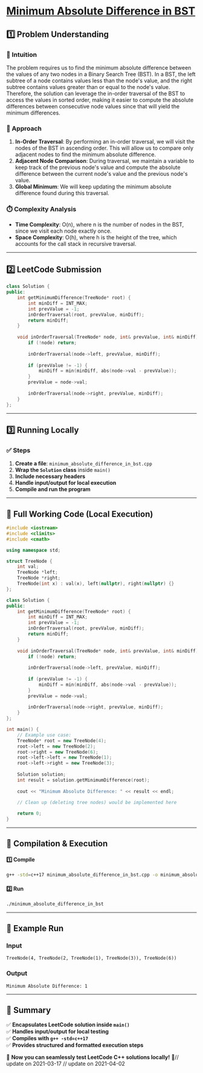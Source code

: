 # **[Minimum Absolute Difference in BST](https://leetcode.com/problems/minimum-absolute-difference-in-bst/description/)**  

## **1️⃣ Problem Understanding**  
### **📌 Intuition**  
The problem requires us to find the minimum absolute difference between the values of any two nodes in a Binary Search Tree (BST). In a BST, the left subtree of a node contains values less than the node's value, and the right subtree contains values greater than or equal to the node's value. Therefore, the solution can leverage the in-order traversal of the BST to access the values in sorted order, making it easier to compute the absolute differences between consecutive node values since that will yield the minimum differences.

### **🚀 Approach**  
1. **In-Order Traversal**: By performing an in-order traversal, we will visit the nodes of the BST in ascending order. This will allow us to compare only adjacent nodes to find the minimum absolute difference.
2. **Adjacent Node Comparison**: During traversal, we maintain a variable to keep track of the previous node's value and compute the absolute difference between the current node's value and the previous node's value.
3. **Global Minimum**: We will keep updating the minimum absolute difference found during this traversal. 

### **⏱️ Complexity Analysis**  
- **Time Complexity**: O(n), where n is the number of nodes in the BST, since we visit each node exactly once.  
- **Space Complexity**: O(h), where h is the height of the tree, which accounts for the call stack in recursive traversal.

---  

## **2️⃣ LeetCode Submission**  
```cpp
class Solution {
public:
    int getMinimumDifference(TreeNode* root) {
        int minDiff = INT_MAX;
        int prevValue = -1;
        inOrderTraversal(root, prevValue, minDiff);
        return minDiff;
    }
    
    void inOrderTraversal(TreeNode* node, int& prevValue, int& minDiff) {
        if (!node) return;
        
        inOrderTraversal(node->left, prevValue, minDiff);
        
        if (prevValue != -1) {
            minDiff = min(minDiff, abs(node->val - prevValue));
        }
        prevValue = node->val;
        
        inOrderTraversal(node->right, prevValue, minDiff);
    }
};  
```  

---  

## **3️⃣ Running Locally**  
### **✅ Steps**  
1. **Create a file**: `minimum_absolute_difference_in_bst.cpp`  
2. **Wrap the `Solution` class** inside `main()`  
3. **Include necessary headers**  
4. **Handle input/output for local execution**  
5. **Compile and run the program**  

---  

## **📝 Full Working Code (Local Execution)**  
```cpp
#include <iostream>
#include <climits>
#include <cmath>

using namespace std;

struct TreeNode {
    int val;
    TreeNode *left;
    TreeNode *right;
    TreeNode(int x) : val(x), left(nullptr), right(nullptr) {}
};

class Solution {
public:
    int getMinimumDifference(TreeNode* root) {
        int minDiff = INT_MAX;
        int prevValue = -1;
        inOrderTraversal(root, prevValue, minDiff);
        return minDiff;
    }
    
    void inOrderTraversal(TreeNode* node, int& prevValue, int& minDiff) {
        if (!node) return;
        
        inOrderTraversal(node->left, prevValue, minDiff);
        
        if (prevValue != -1) {
            minDiff = min(minDiff, abs(node->val - prevValue));
        }
        prevValue = node->val;
        
        inOrderTraversal(node->right, prevValue, minDiff);
    }
};

int main() {
    // Example use case:
    TreeNode* root = new TreeNode(4);
    root->left = new TreeNode(2);
    root->right = new TreeNode(6);
    root->left->left = new TreeNode(1);
    root->left->right = new TreeNode(3);
    
    Solution solution;
    int result = solution.getMinimumDifference(root);
    
    cout << "Minimum Absolute Difference: " << result << endl;

    // Clean up (deleting tree nodes) would be implemented here
    
    return 0;
}
```  

---  

## **🔧 Compilation & Execution**  
#### **1️⃣ Compile**  
```bash
g++ -std=c++17 minimum_absolute_difference_in_bst.cpp -o minimum_absolute_difference_in_bst
```  

#### **2️⃣ Run**  
```bash
./minimum_absolute_difference_in_bst
```  

---  

## **🎯 Example Run**  
### **Input**  
```
TreeNode(4, TreeNode(2, TreeNode(1), TreeNode(3)), TreeNode(6))
```  
### **Output**  
```
Minimum Absolute Difference: 1
```  

---  

## **📌 Summary**  
✅ **Encapsulates LeetCode solution inside `main()`**  
✅ **Handles input/output for local testing**  
✅ **Compiles with `g++ -std=c++17`**  
✅ **Provides structured and formatted execution steps**  

🚀 **Now you can seamlessly test LeetCode C++ solutions locally!** 🚀// update on 2021-03-17
// update on 2021-04-02
